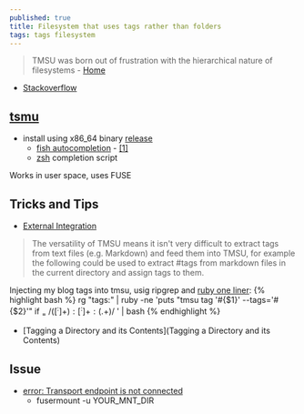```yaml
---
published: true
title: Filesystem that uses tags rather than folders
tags: tags filesystem
---
```

> TMSU was born out of frustration with the hierarchical nature of filesystems - [Home](https://tmsu.org/)

- [Stackoverflow](https://stackoverflow.com/questions/3263036/file-system-that-uses-tags-rather-than-folders)

## [tsmu](https://github.com/oniony/TMSU)
- install using x86_64 binary [release](https://github.com/oniony/TMSU/releases)
	- [fish autocompletion](https://github.com/0ion9/fish_tmsu) - [\[1\]](https://github.com/oniony/TMSU/issues/169)
	- [zsh](https://github.com/oniony/TMSU/blob/master/misc/zsh/_tmsu) completion script

Works in user space, uses FUSE


## Tricks and Tips
- [External Integration](https://github.com/oniony/TMSU/wiki/Tricks-and-Tips#external-integration)
> The versatility of TMSU means it isn't very difficult to extract tags from text files (e.g. Markdown) and feed them into TMSU, for example the following could be used to extract #tags from markdown files in the current directory and assign tags to them.

Injecting my blog tags into tmsu, usig ripgrep and [ruby one liner](2020-07-26-ruby-one-liner):
{% highlight bash %}
rg "tags:" | ruby -ne 'puts "tmsu tag \'#{$1}\' --tags=\'#{$2}\'" if $_ =~ /([^:]+):[^:]+:(.+)$/ ' | bash
{% endhighlight %}

- [Tagging a Directory and its Contents](Tagging a Directory and its Contents)

## Issue
- [error: Transport endpoint is not connected](https://stackoverflow.com/a/19920009/51386)
	- fusermount -u YOUR_MNT_DIR
